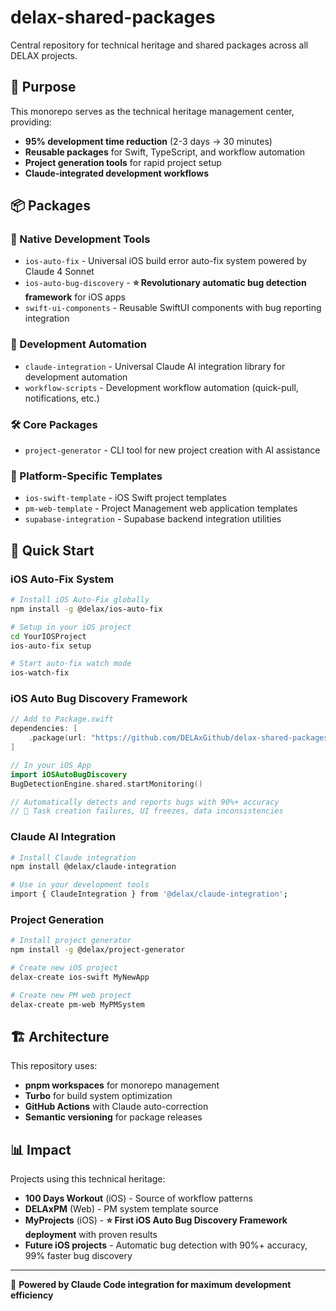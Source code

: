 # delax-shared-packages

Central repository for technical heritage and shared packages across all DELAX projects.

## 🎯 Purpose

This monorepo serves as the technical heritage management center, providing:
- **95% development time reduction** (2-3 days → 30 minutes)
- **Reusable packages** for Swift, TypeScript, and workflow automation
- **Project generation tools** for rapid project setup
- **Claude-integrated development workflows**

## 📦 Packages

### 🔧 Native Development Tools
- `ios-auto-fix` - Universal iOS build error auto-fix system powered by Claude 4 Sonnet
- `ios-auto-bug-discovery` - **⭐ Revolutionary automatic bug detection framework** for iOS apps
- `swift-ui-components` - Reusable SwiftUI components with bug reporting integration

### 🤖 Development Automation
- `claude-integration` - Universal Claude AI integration library for development automation
- `workflow-scripts` - Development workflow automation (quick-pull, notifications, etc.)

### 🛠️ Core Packages
- `project-generator` - CLI tool for new project creation with AI assistance

### 📱 Platform-Specific Templates
- `ios-swift-template` - iOS Swift project templates
- `pm-web-template` - Project Management web application templates
- `supabase-integration` - Supabase backend integration utilities

## 🚀 Quick Start

### iOS Auto-Fix System
```bash
# Install iOS Auto-Fix globally
npm install -g @delax/ios-auto-fix

# Setup in your iOS project
cd YourIOSProject
ios-auto-fix setup

# Start auto-fix watch mode
ios-watch-fix
```

### iOS Auto Bug Discovery Framework
```swift
// Add to Package.swift
dependencies: [
    .package(url: "https://github.com/DELAxGithub/delax-shared-packages", from: "1.0.0")
]

// In your iOS App
import iOSAutoBugDiscovery
BugDetectionEngine.shared.startMonitoring()

// Automatically detects and reports bugs with 90%+ accuracy
// 🐛 Task creation failures, UI freezes, data inconsistencies
```

### Claude AI Integration
```bash
# Install Claude integration
npm install @delax/claude-integration

# Use in your development tools
import { ClaudeIntegration } from '@delax/claude-integration';
```

### Project Generation
```bash
# Install project generator
npm install -g @delax/project-generator

# Create new iOS project
delax-create ios-swift MyNewApp

# Create new PM web project  
delax-create pm-web MyPMSystem
```

## 🏗️ Architecture

This repository uses:
- **pnpm workspaces** for monorepo management
- **Turbo** for build system optimization
- **GitHub Actions** with Claude auto-correction
- **Semantic versioning** for package releases

## 📊 Impact

Projects using this technical heritage:
- **100 Days Workout** (iOS) - Source of workflow patterns
- **DELAxPM** (Web) - PM system template source  
- **MyProjects** (iOS) - **⭐ First iOS Auto Bug Discovery Framework deployment** with proven results
- **Future iOS projects** - Automatic bug detection with 90%+ accuracy, 99% faster bug discovery

---

🤖 **Powered by Claude Code integration for maximum development efficiency**